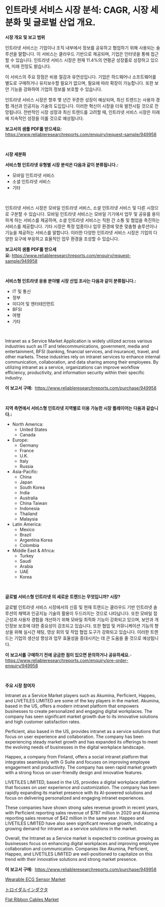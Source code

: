 <p><h1>인트라넷 서비스 시장 분석: CAGR, 시장 세분화 및 글로벌 산업 개요.</h1></p><p><strong>시장 개요 및 보고 범위</strong></p>
<p><p>인트라넷 서비스는 기업이나 조직 내부에서 정보를 공유하고 협업하기 위해 사용되는 솔루션을 말합니다. 이 서비스는 클라우드 기반으로 제공되며, 기업은 인터넷을 통해 접근할 수 있습니다. 인트라넷 서비스 시장은 현재 11.4%의 연평균 성장률로 성장하고 있으며, 미래 전망도 밝습니다.</p><p>이 서비스의 주요 장점은 비용 절감과 유연성입니다. 기업은 하드웨어나 소프트웨어를 별도로 구매하거나 유지보수할 필요가 없으며, 필요에 따라 확장이 가능합니다. 또한 보안 기능을 강화하여 기업의 정보를 보호할 수 있습니다.</p><p>인트라넷 서비스 시장은 향후 몇 년간 꾸준한 성장이 예상되며, 최신 트렌드는 사용자 경험 개선과 인공지능 기술의 도입입니다. 이러한 혁신이 시장을 더욱 발전시킬 것으로 전망됩니다. 전반적인 시장 성장과 최신 트렌드를 고려할 때, 인트라넷 서비스 시장은 미래에 지속적인 성장을 이룰 것으로 예상됩니다.</p></p>
<p><strong>보고서의 샘플 PDF를 받으세요:</strong> <a href="https://www.reliableresearchreports.com/enquiry/request-sample/949958">https://www.reliableresearchreports.com/enquiry/request-sample/949958</a></p>
<p>&nbsp;</p>
<p><strong>시장 세분화</strong></p>
<p><strong>서비스형 인트라넷 유형별 시장 분석은 다음과 같이 분류됩니다.:</strong></p>
<p><ul><li>모바일 인트라넷 서비스</li><li>소셜 인트라넷 서비스</li><li>기타</li></ul></p>
<p>&nbsp;</p>
<p><p>인트라넷 서비스 시장은 모바일 인트라넷 서비스, 소셜 인트라넷 서비스 및 다른 시장으로 구분할 수 있습니다. 모바일 인트라넷 서비스는 모바일 기기에서 업무 및 공유를 용이하게 하는 서비스를 제공하며, 소셜 인트라넷 서비스는 직원 간 소통 및 협업을 촉진하는 서비스를 제공합니다. 기타 시장은 특정 업종이나 업무 환경에 맞춘 맞춤형 솔루션이나 기능을 제공하는 서비스를 말합니다. 이러한 다양한 인트라넷 서비스 시장은 기업의 다양한 요구에 부응하고 효율적인 업무 환경을 조성할 수 있습니다.</p></p>
<p><strong>보고서의 샘플 PDF를 받으세요:</strong>&nbsp;<a href="https://www.reliableresearchreports.com/enquiry/request-sample/949958">https://www.reliableresearchreports.com/enquiry/request-sample/949958</a></p>
<p>&nbsp;</p>
<p><strong> 서비스형 인트라넷 응용 분야별 시장 산업 조사는 다음과 같이 분류됩니다.:</strong></p>
<p><ul><li>IT 및 통신</li><li>정부</li><li>미디어 및 엔터테인먼트</li><li>BFSI</li><li>여행</li><li>기타</li></ul></p>
<p>&nbsp;</p>
<p><p>Intranet as a Service Market Application is widely utilized across various industries such as IT and telecommunications, government, media and entertainment, BFSI (banking, financial services, and insurance), travel, and other markets. These industries rely on intranet services to enhance internal communication, collaboration, and data sharing among their employees. By utilizing intranet as a service, organizations can improve workflow efficiency, productivity, and information security within their specific industry.</p></p>
<p><strong>이 보고서 구매:</strong>&nbsp; <a href="https://www.reliableresearchreports.com/purchase/949958">https://www.reliableresearchreports.com/purchase/949958</a></p>
<p>&nbsp;</p>
<p><strong>지역 측면에서 서비스형 인트라넷 지역별로 이용 가능한 시장 플레이어는 다음과 같습니다.:</strong></p>
<p><ul>
    <li>
        North America:
        <ul>
            <li>United States</li>
            <li>Canada</li>
        </ul>
    </li>
    <li>
        Europe:
        <ul>
            <li>Germany</li>
            <li>France</li>
            <li>U.K.</li>
            <li>Italy</li>
            <li>Russia</li>
        </ul>
    </li>
    <li>
        Asia-Pacific:
        <ul>
            <li>China</li>
            <li>Japan</li>
            <li>South Korea</li>
            <li>India</li>
            <li>Australia</li>
            <li>China Taiwan</li>
            <li>Indonesia</li>
            <li>Thailand</li>
            <li>Malaysia</li>
        </ul>
    </li>
    <li>
        Latin America:
        <ul>
            <li>Mexico</li>
            <li>Brazil</li>
            <li>Argentina Korea</li>
            <li>Colombia</li>
        </ul>
    </li>
    <li>
        Middle East & Africa:
        <ul>
            <li>Turkey</li>
            <li>Saudi</li>
            <li>Arabia</li>
            <li>UAE</li>
            <li>Korea</li>
        </ul>
    </li>
    </ul></p>
<p>&nbsp;</p>
<p><strong>글로벌 서비스형 인트라넷 의 새로운 트렌드는 무엇입니까? 시장?</strong></p>
<p><p>글로벌 인트라넷 서비스 시장에서의 신흥 및 현재 트렌드는 클라우드 기반 인트라넷 솔루션의 채택과 인공지능 기술의 활용이 두드러지는 것으로 나타납니다. 또한 모바일 접근성과 사용자 경험을 개선하기 위해 모바일 최적화 기능이 강화되고 있으며, 보안과 개인정보 보호에 대한 중요성이 강조되고 있습니다. 또한 협업 및 커뮤니케이션 기능의 향상을 위해 실시간 채팅, 영상 회의 및 작업 협업 도구가 강화되고 있습니다. 이러한 트렌드는 기업의 생산성 향상과 업무 효율성을 증대시키는 데 큰 도움을 줄 것으로 예상됩니다.</p></p>
<p><strong>이 보고서를 구매하기 전에 궁금한 점이 있으면 문의하거나 공유하세요.</strong>- <a href="https://www.reliableresearchreports.com/enquiry/pre-order-enquiry/949958">https://www.reliableresearchreports.com/enquiry/pre-order-enquiry/949958</a></p>
<p>&nbsp;</p>
<p><strong>주요 시장 참여자</strong></p>
<p><p>Intranet as a Service Market players such as Akumina, Perficient, Happeo, and LIVETILES LIMITED are some of the key players in the market. Akumina, based in the US, offers a modern intranet platform that empowers businesses to create personalized and engaging digital workplaces. The company has seen significant market growth due to its innovative solutions and high customer satisfaction rates.</p><p>Perficient, also based in the US, provides intranet as a service solutions that focus on user experience and collaboration. The company has been experiencing steady market growth and has expanded its offerings to meet the evolving needs of businesses in the digital workplace landscape.</p><p>Happeo, a company from Finland, offers a social intranet platform that integrates seamlessly with G Suite and focuses on improving employee engagement and productivity. The company has seen rapid market growth with a strong focus on user-friendly design and innovative features.</p><p>LIVETILES LIMITED, based in the US, provides a digital workplace platform that focuses on user experience and customization. The company has been rapidly expanding its market presence with its AI-powered solutions and focus on delivering personalized and engaging intranet experiences.</p><p>These companies have shown strong sales revenue growth in recent years, with Perficient reporting sales revenue of $787 million in 2020 and Akumina reporting sales revenue of $42 million in the same year. Happeo and LIVETILES LIMITED have also seen significant revenue growth, indicating a growing demand for intranet as a service solutions in the market.</p><p>Overall, the Intranet as a Service market is expected to continue growing as businesses focus on enhancing digital workplaces and improving employee collaboration and communication. Companies like Akumina, Perficient, Happeo, and LIVETILES LIMITED are well-positioned to capitalize on this trend with their innovative solutions and strong market presence.</p></p>
<p><strong>이 보고서 구매:</strong>&nbsp;&nbsp;<a href="https://www.reliableresearchreports.com/purchase/949958">https://www.reliableresearchreports.com/purchase/949958</a></p>
<p><p><a href="https://github.com/santosh758595/Market-Research-Report-List-3/blob/main/wearable-ecg-sensor-market.md">Wearable ECG Sensor Market</a></p><p><a href="https://github.com/SarahFahey88/Market-Research-Report-List-1/blob/main/904095910624.md">トロイダルインダクタ</a></p><p><a href="https://github.com/mbisetmhermsr/Market-Research-Report-List-1/blob/main/flat-ribbon-cables-market.md">Flat Ribbon Cables Market</a></p></p>
